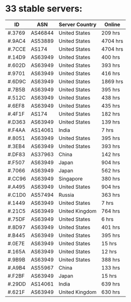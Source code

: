 # 33 stable servers:

| ID | ASN | Server Country | Online |
| ------ | ------ | ------ | ------ |
| #.3769 | AS46844 | United States | 209 hrs |
| #.9AC4 | AS53889 | United States | 4704 hrs |
| #.7CCE | AS174 | United States | 4704 hrs |
| #.14D9 | AS63949 | United States | 400 hrs |
| #.602D | AS63949 | United States | 393 hrs |
| #.9701 | AS63949 | United States | 416 hrs |
| #.6D9C | AS63949 | United States | 1869 hrs |
| #.7B5B | AS63949 | United States | 395 hrs |
| #.512C | AS63949 | United States | 438 hrs |
| #.6EF8 | AS63949 | United States | 435 hrs |
| #.4F1F | AS174 | United States | 182 hrs |
| #.D363 | AS63949 | United States | 139 hrs |
| #.F4AA | AS14061 | India | 7 hrs |
| #.8051 | AS63949 | United States | 395 hrs |
| #.3EB4 | AS63949 | United States | 393 hrs |
| #.DF83 | AS37963 | China | 142 hrs |
| #.F507 | AS63949 | Japan | 904 hrs |
| #.7066 | AS63949 | Japan | 562 hrs |
| #.CC96 | AS63949 | Singapore | 380 hrs |
| #.A495 | AS63949 | United States | 904 hrs |
| #.C1D0 | AS57494 | Russia | 363 hrs |
| #.1449 | AS63949 | United States | 7 hrs |
| #.21C5 | AS63949 | United Kingdom | 764 hrs |
| #.75DF | AS63949 | United States | 6 hrs |
| #.8D97 | AS63949 | United States | 401 hrs |
| #.B445 | AS63949 | United States | 395 hrs |
| #.0E7E | AS63949 | United States | 15 hrs |
| #.165A | AS63949 | United States | 12 hrs |
| #.9B9B | AS63949 | United States | 388 hrs |
| #.A9B4 | AS55967 | China | 133 hrs |
| #.F2BF | AS63949 | Japan | 15 hrs |
| #.29DD | AS14061 | India | 639 hrs |
| #.621F | AS63949 | United Kingdom | 630 hrs |

